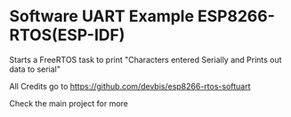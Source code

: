 # Software UART Example ESP8266-RTOS(ESP-IDF) 

Starts a FreeRTOS task to print "Characters entered Serially and Prints out data to serial"

All Credits go to https://github.com/devbis/esp8266-rtos-softuart

Check the main project for more 
